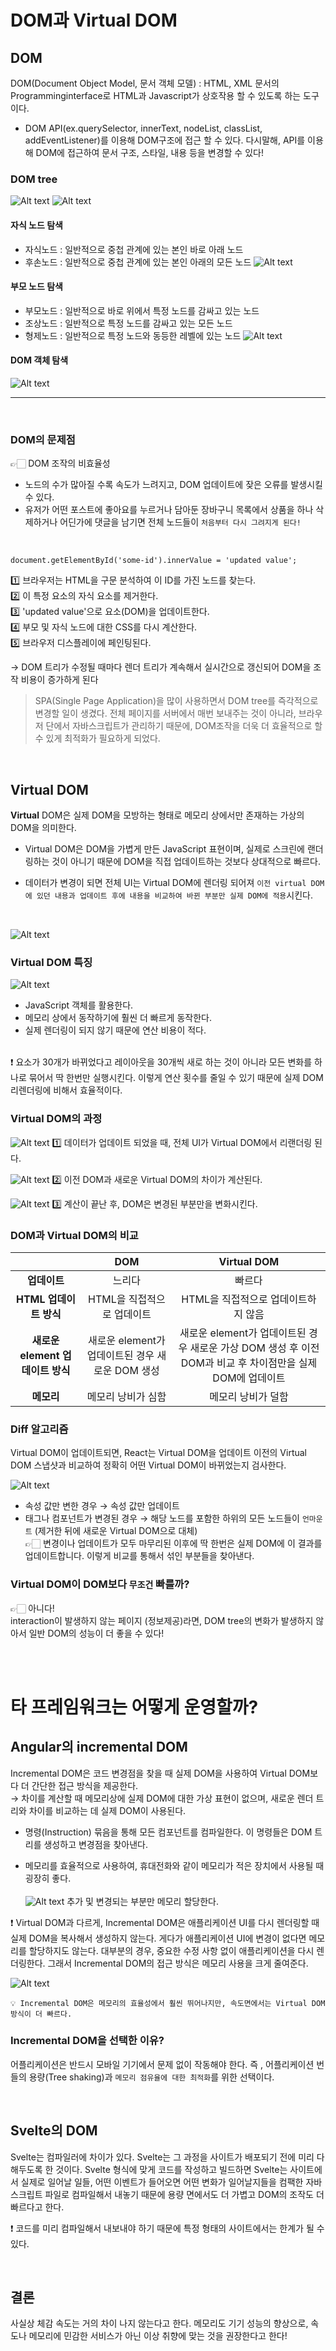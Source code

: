 # DOM과 Virtual DOM

## DOM

DOM(Document Object Model, 문서 객체 모델) : HTML, XML 문서의 Programminginterface로 HTML과 Javascript가 상호작용 할 수 있도록 하는 도구이다.

- DOM API(ex.querySelector, innerText, nodeList, classList, addEventListener)를 이용해 DOM구조에 접근 할 수 있다. 다시말해, API를 이용해 DOM에 접근하여 문서 구조, 스타일, 내용 등을 변경할 수 있다!

### DOM tree

![Alt text](./images/image-1.png)
![Alt text](./images/image-2.png)

#### 자식 노드 탐색

- 자식노드 : 일반적으로 중첩 관계에 있는 본인 바로 아래 노드
- 후손노드 : 일반적으로 중첩 관계에 있는 본인 아래의 모든 노드
  ![Alt text](./images/image-3.png)

#### 부모 노드 탐색

- 부모노드 : 일반적으로 바로 위에서 특정 노드를 감싸고 있는 노드
- 조상노드 : 일반적으로 특정 노드를 감싸고 있는 모든 노드
- 형제노드 : 일반적으로 특정 노드와 동등한 레벨에 있는 노드
  ![Alt text](./images/image-4.png)

#### DOM 객체 탐색

![Alt text](./images/image-5.png)

<hr>
<br>

### DOM의 문제점

👉🏻 DOM 조작의 비효율성
<br>

- 노드의 수가 많아질 수록 속도가 느려지고, DOM 업데이트에 잦은 오류를 발생시킬 수 있다.
- 유저가 어떤 포스트에 좋아요를 누르거나 담아둔 장바구니 목록에서 상품을 하나 삭제하거나 어딘가에 댓글을 남기면 전체 노드들이 `처음부터 다시 그려지게 된다!`

<Br>

```
document.getElementById('some-id').innerValue = 'updated value';
```

1️⃣ 브라우저는 HTML을 구문 분석하여 이 ID를 가진 노드를 찾는다.<br>
2️⃣ 이 특정 요소의 자식 요소를 제거한다.<br>
3️⃣ 'updated value'으로 요소(DOM)을 업데이트한다.<br>
4️⃣ 부모 및 자식 노드에 대한 CSS를 다시 계산한다.<br>
5️⃣ 브라우저 디스플레이에 페인팅된다.

→ DOM 트리가 수정될 때마다 렌더 트리가 계속해서 실시간으로 갱신되어 DOM을 조작 비용이 증가하게 된다

> SPA(Single Page Application)을 많이 사용하면서 DOM tree를 즉각적으로 변경할 일이 생겼다. 전체 페이지를 서버에서 매번 보내주는 것이 아니라, 브라우저 단에서 자바스크립트가 관리하기 때문에, DOM조작을 더욱 더 효율적으로 할 수 있게 최적화가 필요하게 되었다.

<br>

## Virtual DOM

**Virtual** DOM은 실제 DOM을 모방하는 형태로 메모리 상에서만 존재하는 가상의 DOM을 의미한다.

- Virtual DOM은 DOM을 가볍게 만든 JavaScript 표현이며, 실제로 스크린에 랜더링하는 것이 아니기 때문에 DOM을 직접 업데이트하는 것보다 상대적으로 빠르다.

- 데이터가 변경이 되면 전체 UI는 Virtual DOM에 렌더링 되어져 `이전 virtual DOM에 있던 내용과 업데이트 후에 내용을 비교하여 바뀐 부분만 실제 DOM에 적용`시킨다.

<br>

![Alt text](./images/image.png)

### Virtual DOM 특징

![Alt text](./images/image-6.png)

- JavaScript 객체를 활용한다.
- 메모리 상에서 동작하기에 훨씬 더 빠르게 동작한다.
- 실제 렌더링이 되지 않기 때문에 연산 비용이 적다.

<br>
❗️ 요소가 30개가 바뀌었다고 레이아웃을 30개씩 새로 하는 것이 아니라 모든 변화를 하나로 묶어서 딱 한번만 실행시킨다. 이렇게 연산 횟수를 줄일 수 있기 때문에 실제 DOM 리렌더링에 비해서 효율적이다.

### Virtual DOM의 과정

![Alt text](./images/image-7.png)
1️⃣ 데이터가 업데이트 되었을 때, 전체 UI가 Virtual DOM에서 리랜더링 된다.
<br>

![Alt text](./images/image-8.png)
2️⃣ 이전 DOM과 새로운 Virtual DOM의 차이가 계산된다.
<br>

![Alt text](./images/image-9.png)
3️⃣ 계산이 끝난 후, DOM은 변경된 부분만을 변화시킨다.
<Br>

### DOM과 Virtual DOM의 비교

|                                  |                       DOM                        |                                                Virtual DOM                                                 |
| :------------------------------: | :----------------------------------------------: | :--------------------------------------------------------------------------------------------------------: |
|           **업데이트**           |                      느리다                      |                                                   빠르다                                                   |
|      **HTML 업데이트 방식**      |            HTML을 직접적으로 업데이트            |                                    HTML을 직접적으로 업데이트하지 않음                                     |
| **새로운 element 업데이트 방식** | 새로운 element가 업데이트된 경우 새로운 DOM 생성 | 새로운 element가 업데이트된 경우 새로운 가상 DOM 생성 후 이전 DOM과 비교 후 차이점만을 실제 DOM에 업데이트 |
|            **메모리**            |                메모리 낭비가 심함                |                                             메모리 낭비가 덜함                                             |

### Diff 알고리즘

Virtual DOM이 업데이트되면, React는 Virtual DOM을 업데이트 이전의 Virtual DOM 스냅샷과 비교하여 정확히 어떤 Virtual DOM이 바뀌었는지 검사한다.
<br>

![Alt text](./images/image-10.png)

- 속성 값만 변한 경우 → 속성 값만 업데이트
- 태그나 컴포넌트가 변경된 경우 → 해당 노드를 포함한 하위의 모든 노드들이 `언마운트` (제거한 뒤에 새로운 Virtual DOM으로 대체) <br>
  👉🏻 변경이나 업데이트가 모두 마무리된 이후에 딱 한번은 실제 DOM에 이 결과를 업데이트합니다. 이렇게 비교를 통해서 섞인 부분들을 찾아낸다.

### Virtual DOM이 DOM보다 `무조건` 빠를까?

👉🏻 아니다!
<br>interaction이 발생하지 않는 페이지 (정보제공)라면, DOM tree의 변화가 발생하지 않아서 일반 DOM의 성능이 더 좋을 수 있다!

<br>
<br>

# 타 프레임워크는 어떻게 운영할까?

## Angular의 incremental DOM

Incremental DOM은 코드 변경점을 찾을 때 실제 DOM을 사용하여 Virtual DOM보다 더 간단한 접근 방식을 제공한다.
<br>
→ 차이를 계산할 때 메모리상에 실제 DOM에 대한 가상 표현이 없으며, 새로운 렌더 트리와 차이를 비교하는 데 실제 DOM이 사용된다.

- 명령(Instruction) 묶음을 통해 모든 컴포넌트를 컴파일한다. 이 명령들은 DOM 트리를 생성하고 변경점을 찾아낸다.

- 메모리를 효율적으로 사용하여, 휴대전화와 같이 메모리가 적은 장치에서 사용될 때 굉장히 좋다.
  <br>
  <br>
  ![Alt text](./images/image-12.png)
  추가 및 변경되는 부분만 메모리 할당한다.

❗️ Virtual DOM과 다르게, Incremental DOM은 애플리케이션 UI를 다시 렌더링할 때 실제 DOM을 복사해서 생성하지 않는다. 게다가 애플리케이션 UI에 변경이 없다면 메모리를 할당하지도 않는다. 대부분의 경우, 중요한 수정 사항 없이 애플리케이션을 다시 렌더링한다. 그래서 Incremental DOM의 접근 방식은 메모리 사용을 크게 줄여준다.

![Alt text](./images/image-11.png)

```
💡 Incremental DOM은 메모리의 효율성에서 훨씬 뛰어나지만, 속도면에서는 Virtual DOM 방식이 더 빠르다.
```

### Incremental DOM을 선택한 이유?

어플리케이션은 반드시 모바일 기기에서 문제 없이 작동해야 한다. 즉 , 어플리케이션 번들의 용량(Tree shaking)과 `메모리 점유율에 대한 최적화`를 위한 선택이다.

<br>

## Svelte의 DOM

Svelte는 컴파일러에 차이가 있다.
Svelte는 그 과정을 사이트가 배포되기 전에 미리 다 해두도록 한 것이다. Svelte 형식에 맞게 코드를 작성하고 빌드하면 Svelte는 사이트에서 실제로 일어날 일들, 어떤 이벤트가 들어오면 어떤 변화가 일어날지들을 컴팩한 자바스크립트 파일로 컴파일해서 내놓기 때문에 용량 면에서도 더 가볍고 DOM의 조작도 더 빠르다고 한다.

❗️ 코드를 미리 컴파일해서 내보내야 하기 때문에 특정 형태의 사이트에서는 한계가 될 수 있다.

<br>

## 결론

사실상 체감 속도는 거의 차이 나지 않는다고 한다.
메모리도 기기 성능의 향상으로, 속도나 메모리에 민감한 서비스가 아닌 이상 취향에 맞는 것을 권장한다고 한다!
